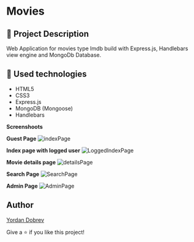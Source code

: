 # Movies
## :pencil: Project Description
Web Application for movies type Imdb build with Express.js, Handlebars view engine and MongoDb Database.

## :hammer: Used technologies
* HTML5
* CSS3
* Express.js
* MongoDB (Mongoose)
* Handlebars

**Screenshoots**

**Guest Page**
![indexPage](https://user-images.githubusercontent.com/42092212/112737578-3c885000-8f64-11eb-81fb-49862f680430.png)

**Index page with logged user**
![LoggedIndexPage](https://user-images.githubusercontent.com/42092212/112737597-57f35b00-8f64-11eb-9c12-37e06d63c3d9.png)

**Movie details page**
![detailsPage](https://user-images.githubusercontent.com/42092212/112737601-5f1a6900-8f64-11eb-9a13-b6e1288fcc8e.png)

**Search Page**
![SearchPage](https://user-images.githubusercontent.com/42092212/112737605-6477b380-8f64-11eb-95a8-c70557809967.png)

**Admin Page**
![AdminPage](https://user-images.githubusercontent.com/42092212/112737610-6b9ec180-8f64-11eb-990a-319fdc484192.png)

## Author

[Yordan Dobrev](https://github.com/YordanDobrev97)

Give a :star: if you like this project!
